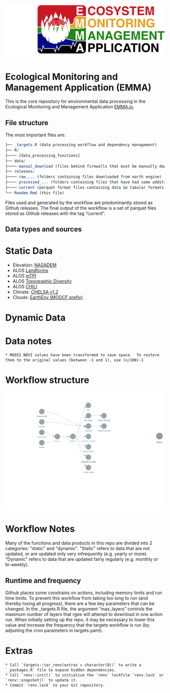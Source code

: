 
![EMMA](img/EMMA%20Logo_RE_3.jpg)

# Ecological Monitoring and Management Application (EMMA)

This is the core repository for environmental data processing in the
Ecological Monitoring and Management Application [EMMA.io](EMMA.io).

## File structure

The most important files are:

``` r
├── _targets.R (data processing workflow and dependency management)
├── R/
├──── [data_processing_functions]
├── data/
├──── manual_download (files behind firewalls that must be manually downloaded)
├── releases/
├──── raw_... (folders containing files downloaded from earth engine)
├──── processed_... (folders containing files that have had some additional processing)
├──── current (parquet format files containing data in tabular formats)
└── Readme.Rmd (this file)
```

Files used and generated by the workflow are predominantly stored as Github releases.
The final output of the workflow is a set of parquet files stored as Github releases with the tag “current”.

## Data types and sources

# Static Data

* Elevation: [NASADEM](https://developers.google.com/earth-engine/datasets/catalog/NASA_NASADEM_HGT_001)
* ALOS [Landforms](https://developers.google.com/earth-engine/datasets/catalog/CSP_ERGo_1_0_Global_ALOS_landforms)
* ALOS [mTPI](https://developers.google.com/earth-engine/datasets/catalog/CSP_ERGo_1_0_Global_ALOS_mTPI)
* ALOS [Topographic Diversity](https://developers.google.com/earth-engine/datasets/catalog/CSP_ERGo_1_0_Global_ALOS_topoDiversity)
* ALOS [CHILI](https://developers.google.com/earth-engine/datasets/catalog/CSP_ERGo_1_0_Global_ALOS_CHILI)
* Climate: [CHELSA v1.2](https://chelsa-climate.org/)
* Clouds: [EarthEnv (MODCF prefix)](https://www.earthenv.org/cloud)

# Dynamic Data


# Data notes

    * MODIS NDVI values have been transformed to save space.  To restore them to the original values (between -1 and 1), use (x/100)-1

# Workflow structure

![](README_files/figure-gfm/unnamed-chunk-3-1.png)<!-- -->

# Workflow Notes

Many of the functions and data products in this repo are divided into 2 categories: "static" and "dynamic". "Static" refers to data that are not updated, or are updated only very infrequently (e.g. yearly or more).  "Dynamic" refers to data that are updated fairly regularly (e.g. monthly or bi-weekly).


## Runtime and frequency

Github places some constrains on actions, including memory limits and
run time limits. To prevent this workflow from taking too long to run
(and thereby losing all progress), there are a few key parameters that
can be changed. In the \_targets.R file, the argument “max_layers”
controls the maximum number of layers that rgee will attempt to download
in one action run. When initially setting up the repo, it may be
necessary to lower this value and increase the frequency that the
targets workflow is run (by adjusting the cron parameters in
targets.yaml).


# Extras

    * Call `targets::tar_renv(extras = character(0))` to write a `_packages.R` file to expose hidden dependencies.
    * Call `renv::init()` to initialize the `renv` lockfile `renv.lock` or `renv::snapshot()` to update it.
    * Commit `renv.lock` to your Git repository.
